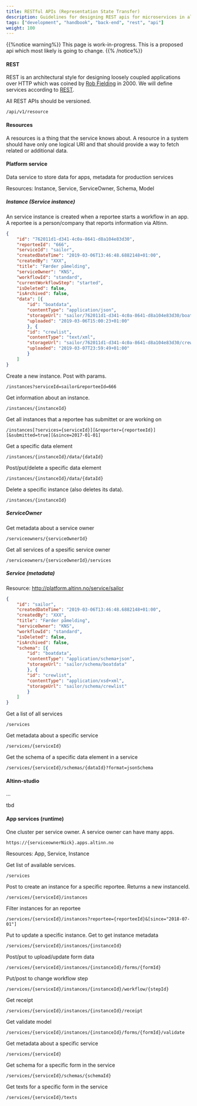 ```yaml
---
title: RESTful APIs (Representation State Transfer)
description: Guidelines for designing REST apis for microservices in altinn
tags: ["development", "handbook", "back-end", "rest", "api"]
weight: 100
---
```

{{%notice warning%}}
This page is work-in-progress. This is a proposed api which most likely is going to change.
{{% /notice%}}

#### REST
REST is an architectural style for designing loosely coupled applications over HTTP which was coined by [Rob Fielding](https://en.wikipedia.org/wiki/Roy_Fielding) in 2000.
We will define services according to [REST](https://restfulapi.net/rest-architectural-constraints/). 

All REST APIs should be versioned.

```http
/api/v1/resource
```

#### Resources

A resources is a thing that the service knows about. A resource in a system should have only one logical URI and that should provide a way to fetch 
related or additional data.

#### Platform service

Data service to store data for apps, metadata for production services

Resources: Instance, Service,  ServiceOwner, Schema, Model

##### Instance (Service instance)

An service instance is created when a reportee starts a workflow in an app. 
A reportee is a person/company that reports information via Altinn.

```json
{
    "id": "762011d1-d341-4c0a-8641-d8a104e83d30",
    "reporteeId": "666",
    "serviceId": "sailor",
    "createdDateTime": "2019-03-06T13:46:48.6882148+01:00",
    "createdBy": "XXX",
    "title": "Færder påmelding",
    "serviceOwner": "KNS",
    "workflowId": "standard",
    "currentWorkflowStep": "started",
    "isDeleted": false,
    "isArchived": false,
    "data": [{
        "id": "boatdata",
        "contentType": "application/json",
        "storageUrl": "sailor/762011d1-d341-4c0a-8641-d8a104e83d30/boatdata",
        "uploaded": "2019-03-06T15:00:23+01:00"
        }, {
        "id": "crewlist",
        "contentType": "text/xml",
        "storageUrl": "sailor/762011d1-d341-4c0a-8641-d8a104e83d30/crewlist",
        "uploaded": "2019-03-07T23:59:49+01:00"
        }
    ]
}
```

Create a new instance. Post with params.

```http
/instances?serviceId=sailor&reporteeId=666
```

Get information about an instance.

```http
/instances/{instanceId}
```

Get all instances that a reportee has submittet or are working on

```http
/instances[?services={serviceId}][&reporter={reporteeId}][&submitted=true][&since=2017-01-01]
```

Get a specific data element

```http
/instances/{instanceId}/data/{dataId}
```

Post/put/delete a specific data element

```http
/instances/{instanceId}/data/{dataId}
```

Delete a specific instance (also deletes its data).

```http
/instances/{instanceId}
```

##### ServiceOwner

Get metadata about a service owner

```http
/serviceowners/{serviceOwnerId}
```

Get all services of a spesific service owner

```http
/serviceowners/{serviceOwnerId}/services
```

##### Service (metadata)

Resource: http://platform.altinn.no/service/sailor
```json
{
    "id": "sailor",
    "createdDateTime": "2019-03-06T13:46:48.6882148+01:00",
    "createdBy": "XXX",
    "title": "Færder påmelding",
    "serviceOwner": "KNS",
    "workflowId": "standard",
    "isDeleted": false,
    "isArchived": false,
    "schema": [{
        "id": "boatdata",
        "contentType": "application/schema+json",
        "storageUrl": "sailor/schema/boatdata"
        }, {
        "id": "crewlist",
        "contentType": "application/xsd+xml",
        "storageUrl": "sailor/schema/crewlist"
        }
    ]
}
```

Get a list of all services

```http
/services
```

Get metadata about a specific service

```http
/services/{serviceId}
```

Get the schema of a specific data element in a service

```http
/services/{serviceId}/schemas/{dataId}?format=jsonSchema
```

#### Altinn-studio 
...

tbd

#### App services (runtime)

One cluster per service owner. A service owner can have many apps.

```http
https://{serviceownerNick}.apps.altinn.no
```

Resources: App, Service, Instance

Get list of available services.

```http
/services
```

Post to create an instance for a specific reportee. Returns a new instanceId.

```http
/services/{serviceId}/instances
```

Filter instances for an reportee

``` http
/services/{serviceId}/instances?reportee={reporteeId}&[since="2018-07-01"]
```

Put to update a specific instance. Get to get instance metadata

```http
/services/{serviceId}/instances/{instanceId}
```

Post/put to upload/update form data

```http
/services/{serviceId}/instances/{instanceId}/forms/{formId}
```

Put/post to change workflow step

```http
/services/{serviceId}/instances/{instanceId}/workflow/{stepId}
```

Get receipt

```http
/services/{serviceId}/instances/{instanceId}/receipt
```

Get validate model

```http
/services/{serviceId}/instances/{instanceId}/forms/{formId}/validate
```


Get metadata about a specific service

```http
/services/{serviceId}
```

Get schema for a specific form in the service 

```http
/services/{serviceId}/schemas/{schemaId}
```

Get texts for a specific form in the service 

```http
/services/{serviceId}/texts
```
